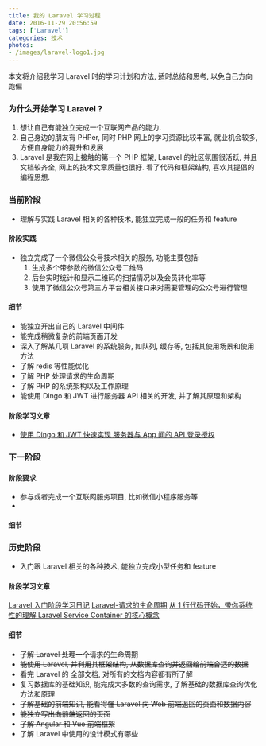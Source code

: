 ```yaml
---
title: 我的 Laravel 学习过程
date: 2016-11-29 20:56:59
tags: ['Laravel']
categories: 技术
photos:
- /images/laravel-logo1.jpg
---
```

本文将介绍我学习 Laravel 时的学习计划和方法, 适时总结和思考, 以免自己方向跑偏

<!--more-->
<!-- toc -->

### 为什么开始学习 Laravel ?

1. 想让自己有能独立完成一个互联网产品的能力.
2. 自己身边的朋友有 PHPer, 同时 PHP 网上的学习资源比较丰富, 就业机会较多, 方便自身能力的提升和发展
3.  Laravel  是我在网上接触的第一个  PHP  框架,  Laravel 的社区氛围很活跃, 并且文档较齐全, 网上的技术文章质量也很好. 看了代码和框架结构, 喜欢其提倡的编程思想.



### 当前阶段
* 理解与实践  Laravel  相关的各种技术, 能独立完成一般的任务和 feature

#### 阶段实践
* 独立完成了一个微信公众号技术相关的服务, 功能主要包括:   
  1. 生成多个带参数的微信公众号二维码
  2. 后台实时统计和显示二维码的扫描情况以及会员转化率等
  3. 使用了微信公众号第三方平台相关接口来对需要管理的公众号进行管理


#### 细节
* 能独立开出自己的 Laravel 中间件
* 能完成稍微复杂的前端页面开发
* 深入了解某几项 Laravel 的系统服务, 如队列, 缓存等, 包括其使用场景和使用方法
* 了解 redis 等性能优化
* 了解 PHP 处理请求的生命周期
* 了解 PHP 的系统架构以及工作原理
* 能使用 Dingo 和 JWT 进行服务器 API 相关的开发, 并了解其原理和架构

#### 阶段学习文章
* [使用 Dingo 和 JWT 快速实现 服务器与 App 间的 API 登录授权]()



### 下一阶段
#### 阶段要求
* 参与或者完成一个互联网服务项目, 比如微信小程序服务等
*


#### 细节




### 历史阶段


* 入门跟  Laravel  相关的各种技术, 能独立完成小型任务和 feature

#### 阶段学习文章

[Laravel 入门阶段学习日记](/2016/11/29/Laravel-入门阶段学习日记/)
[Laravel-请求的生命周期](/2016/11/30/Laravel-请求的生命周期/)
[从 1 行代码开始，带你系统性的理解 Laravel Service Container 的核心概念](/2016/12/04/从-1-行代码开始，带你系统性的理解-Laravel-Service-Container-系统的核心概念/)

#### 细节

* ~~了解 Laravel 处理一个请求的生命周期~~
* ~~能使用 Laravel, 并利用其框架结构, 从数据库查询并返回给前端合适的数据~~
* 看完 Laravel 的 全部文档, 对所有的文档内容都有所了解
* 复习数据库的基础知识, 能完成大多数的查询需求, 了解基础的数据库查询优化方法和原理
* ~~了解基础的前端知识, 能看得懂 Laravel 向 Web 前端返回的页面和数据内容~~
* ~~能独立写出向前端返回的页面~~
* ~~了解 Angular 和 Vue 前端框架~~
* 了解 Laravel 中使用的设计模式有哪些




　
　
　
　
